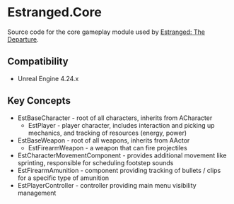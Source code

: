 # Estranged.Core
Source code for the core gameplay module used by [Estranged: The Departure](http://store.steampowered.com/app/582890).

## Compatibility
* Unreal Engine 4.24.x

## Key Concepts
* EstBaseCharacter - root of all characters, inherits from ACharacter
   * EstPlayer - player character, includes interaction and picking up mechanics, and tracking of resources (energy, power)
* EstBaseWeapon - root of all weapons, inherits from AActor
   * EstFirearmWeapon - a weapon that can fire projectiles
* EstCharacterMovementComponent - provides additional movement like sprinting, responsible for scheduling footstep sounds
* EstFirearmAmunition - component providing tracking of bullets / clips for a specific type of amunition
* EstPlayerController - controller providing main menu visibility management
